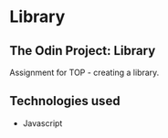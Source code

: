 # Library
## The Odin Project: Library

Assignment for TOP - creating a library.

## Technologies used
* Javascript